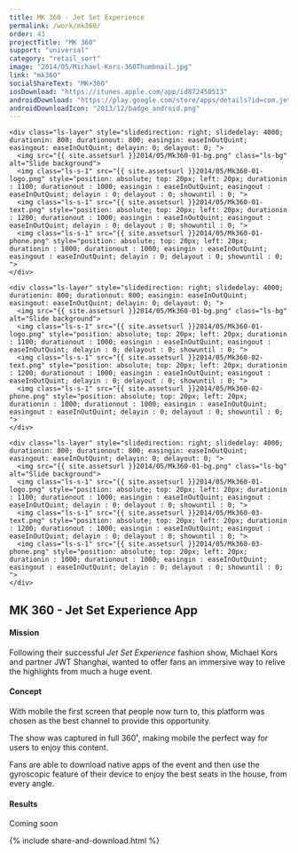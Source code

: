 ```yaml
---
title: MK 360 - Jet Set Experience
permalink: /work/mk360/
order: 43
projectTitle: "MK 360"
support: "universal"
category: "retail_sort"
image: "2014/05/Michael-Kors-360Thumbnail.jpg"
link: "mk360"
socialShareText: "MK+360"
iosDownload: "https://itunes.apple.com/app/id872450513"
androidDownload: "https://play.google.com/store/apps/details?id=com.jetset.michaelkors"
androidDownloadIcon: "2013/12/badge_android.png"
---
```

<div class="avia-layerslider solid_bottom_border">
  <div id="layerslider_1" class="ls-wp-container">

    <div class="ls-layer" style="slidedirection: right; slidedelay: 4000; durationin: 800; durationout: 800; easingin: easeInOutQuint; easingout: easeInOutQuint; delayin: 0; delayout: 0; ">
      <img src="{{ site.assetsurl }}2014/05/Mk360-01-bg.png" class="ls-bg" alt="Slide background">
      <img class="ls-s-1" src="{{ site.assetsurl }}2014/05/Mk360-01-logo.png" style="position: absolute; top: 20px; left: 20px; durationin : 1100; durationout : 1000; easingin : easeInOutQuint; easingout : easeInOutQuint; delayin : 0; delayout : 0; showuntil : 0; ">
      <img class="ls-s-1" src="{{ site.assetsurl }}2014/05/Mk360-01-text.png" style="position: absolute; top: 20px; left: 20px; durationin : 1200; durationout : 1000; easingin : easeInOutQuint; easingout : easeInOutQuint; delayin : 0; delayout : 0; showuntil : 0; ">
      <img class="ls-s-1" src="{{ site.assetsurl }}2014/05/Mk360-01-phone.png" style="position: absolute; top: 20px; left: 20px; durationin : 1000; durationout : 1000; easingin : easeInOutQuint; easingout : easeInOutQuint; delayin : 0; delayout : 0; showuntil : 0; ">
    </div>

    <div class="ls-layer" style="slidedirection: right; slidedelay: 4000; durationin: 800; durationout: 800; easingin: easeInOutQuint; easingout: easeInOutQuint; delayin: 0; delayout: 0; ">
      <img src="{{ site.assetsurl }}2014/05/Mk360-01-bg.png" class="ls-bg" alt="Slide background">
      <img class="ls-s-1" src="{{ site.assetsurl }}2014/05/Mk360-01-logo.png" style="position: absolute; top: 20px; left: 20px; durationin : 1100; durationout : 1000; easingin : easeInOutQuint; easingout : easeInOutQuint; delayin : 0; delayout : 0; showuntil : 0; ">
      <img class="ls-s-1" src="{{ site.assetsurl }}2014/05/Mk360-02-text.png" style="position: absolute; top: 20px; left: 20px; durationin : 1200; durationout : 1000; easingin : easeInOutQuint; easingout : easeInOutQuint; delayin : 0; delayout : 0; showuntil : 0; ">
      <img class="ls-s-1" src="{{ site.assetsurl }}2014/05/Mk360-02-phone.png" style="position: absolute; top: 20px; left: 20px; durationin : 1000; durationout : 1000; easingin : easeInOutQuint; easingout : easeInOutQuint; delayin : 0; delayout : 0; showuntil : 0; ">
    </div>

    <div class="ls-layer" style="slidedirection: right; slidedelay: 4000; durationin: 800; durationout: 800; easingin: easeInOutQuint; easingout: easeInOutQuint; delayin: 0; delayout: 0; ">
      <img src="{{ site.assetsurl }}2014/05/Mk360-01-bg.png" class="ls-bg" alt="Slide background">
      <img class="ls-s-1" src="{{ site.assetsurl }}2014/05/Mk360-01-logo.png" style="position: absolute; top: 20px; left: 20px; durationin : 1100; durationout : 1000; easingin : easeInOutQuint; easingout : easeInOutQuint; delayin : 0; delayout : 0; showuntil : 0; ">
      <img class="ls-s-1" src="{{ site.assetsurl }}2014/05/Mk360-03-text.png" style="position: absolute; top: 20px; left: 20px; durationin : 1200; durationout : 1000; easingin : easeInOutQuint; easingout : easeInOutQuint; delayin : 0; delayout : 0; showuntil : 0; ">
      <img class="ls-s-1" src="{{ site.assetsurl }}2014/05/Mk360-03-phone.png" style="position: absolute; top: 20px; left: 20px; durationin : 1000; durationout : 1000; easingin : easeInOutQuint; easingout : easeInOutQuint; delayin : 0; delayout : 0; showuntil : 0; ">
    </div>
  </div>
</div>

<div class="wrapper content project-detail" markdown="1">
  <h2 class="content-h2 with-bottom-line">MK 360 - Jet Set Experience App</h2>

#### Mission

Following their successful _Jet Set Experience_ fashion show, Michael Kors and partner JWT Shanghai, wanted to offer fans an immersive way to relive the highlights from much a huge event.

#### Concept

With mobile the first screen that people now turn to, this platform was chosen as the best channel to provide this opportunity.

The show was captured in full 360˚, making mobile the perfect way for users to enjoy this content.

Fans are able to download native apps of the event and then use the gyroscopic feature of their device to enjoy the best seats in the house, from every angle.

#### Results

Coming soon

</div>

{% include share-and-download.html %}

<script>
$(document).ready(function() {
  if (typeof $.fn.layerSlider == "undefined") {
    lsShowNotice('layerslider_1','jquery');
  }
  else if (typeof $.transit == "undefined" || typeof $.transit.modifiedForLayerSlider == "undefined") {
    lsShowNotice('layerslider_1', 'transit');
  }
  else
  {
    $("#layerslider_1").layerSlider({
      width : '1440px',
      height : '600px',
      responsive : true,
      responsiveUnder : 0,
      sublayerContainer : 0,
      autoStart : true,
      pauseOnHover : true,
      firstLayer : 1,
      animateFirstLayer : true,
      randomSlideshow : false,
      twoWaySlideshow : true,
      loops : 0,
      forceLoopNum : true,
      autoPlayVideos : true,
      autoPauseSlideshow : 'auto',
      youtubePreview : 'maxresdefault.jpg',
      keybNav : true,
      touchNav : true,
      skin : 'fullwidth',
      skinsPath : '../../css/LayerSlider/skins/',
      globalBGColor : 'transparent',
      navPrevNext : true,
      navStartStop : false,
      navButtons : true,
      hoverPrevNext : true,
      hoverBottomNav : false,
      showBarTimer : false,
      showCircleTimer : true,
      thumbnailNavigation : 'hover',
      tnWidth : 100,
      tnHeight : 60,
      tnContainerWidth : '60%',
      tnActiveOpacity : 35,
      tnInactiveOpacity : 100,
      imgPreload : true,
      yourLogo : false,
      yourLogoStyle : 'left: 10px; top: 10px;',
      yourLogoLink : false,
      yourLogoTarget : '_self',
      cbInit : function(element) { },
      cbStart : function(data) { },
      cbStop : function(data) { },
      cbPause : function(data) { },
      cbAnimStart : function(data) { },
      cbAnimStop : function(data) { },
      cbPrev : function(data) { },
      cbNext : function(data) { }
    });
  }
});
</script>
